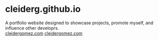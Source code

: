 # cleiderg.github.io
A portfolio website designed to showcase projects, promote myself, and influence other developrs.
<br>
<a href="cleidergomez.com">cleidergomez.com</a>
[cleidergomez.com](cleidergomez.com)
